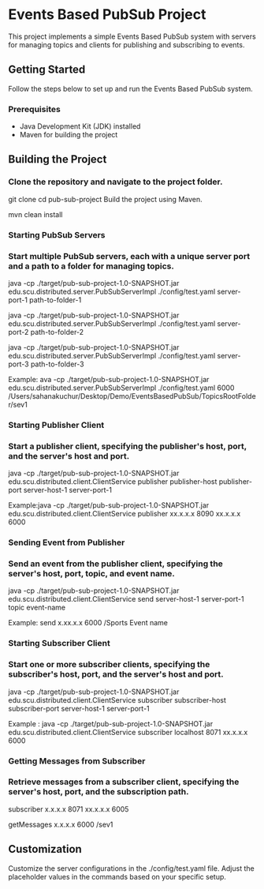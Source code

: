 # Events Based PubSub Project

This project implements a simple Events Based PubSub system with servers for managing topics and clients for publishing and subscribing to events.

## Getting Started

Follow the steps below to set up and run the Events Based PubSub system.

### Prerequisites

- Java Development Kit (JDK) installed
- Maven for building the project

## Building the Project

### Clone the repository and navigate to the project folder.

git clone <repository-url>
cd pub-sub-project
Build the project using Maven.

mvn clean install
### Starting PubSub Servers
### Start multiple PubSub servers, each with a unique server port and a path to a folder for managing topics.

java -cp ./target/pub-sub-project-1.0-SNAPSHOT.jar edu.scu.distributed.server.PubSubServerImpl ./config/test.yaml server-port-1 path-to-folder-1

java -cp ./target/pub-sub-project-1.0-SNAPSHOT.jar edu.scu.distributed.server.PubSubServerImpl ./config/test.yaml server-port-2 path-to-folder-2

java -cp ./target/pub-sub-project-1.0-SNAPSHOT.jar edu.scu.distributed.server.PubSubServerImpl ./config/test.yaml server-port-3 path-to-folder-3

Example: ava -cp ./target/pub-sub-project-1.0-SNAPSHOT.jar edu.scu.distributed.server.PubSubServerImpl ./config/test.yaml 6000 /Users/sahanakuchur/Desktop/Demo/EventsBasedPubSub/TopicsRootFolder/sev1

### Starting Publisher Client
### Start a publisher client, specifying the publisher's host, port, and the server's host and port.

java -cp ./target/pub-sub-project-1.0-SNAPSHOT.jar edu.scu.distributed.client.ClientService publisher publisher-host publisher-port server-host-1 server-port-1

Example:java -cp  ./target/pub-sub-project-1.0-SNAPSHOT.jar edu.scu.distributed.client.ClientService publisher xx.x.x.x 8090 xx.x.x.x 6000

### Sending Event from Publisher
### Send an event from the publisher client, specifying the server's host, port, topic, and event name.

java -cp ./target/pub-sub-project-1.0-SNAPSHOT.jar edu.scu.distributed.client.ClientService send server-host-1 server-port-1 topic event-name

Example: send x.xx.x.x 6000 /Sports Event name

### Starting Subscriber Client
### Start one or more subscriber clients, specifying the subscriber's host, port, and the server's host and port.

java -cp ./target/pub-sub-project-1.0-SNAPSHOT.jar edu.scu.distributed.client.ClientService subscriber subscriber-host subscriber-port server-host-1 server-port-1

Example : java -cp  ./target/pub-sub-project-1.0-SNAPSHOT.jar  edu.scu.distributed.client.ClientService subscriber localhost 8071 xx.x.x.x 6000
### Getting Messages from Subscriber
### Retrieve messages from a subscriber client, specifying the server's host, port, and the subscription path.
subscriber x.x.x.x 8071 xx.x.x.x 6005

getMessages x.x.x.x 6000 /sev1

## Customization
Customize the server configurations in the ./config/test.yaml file.
Adjust the placeholder values in the commands based on your specific setup.
